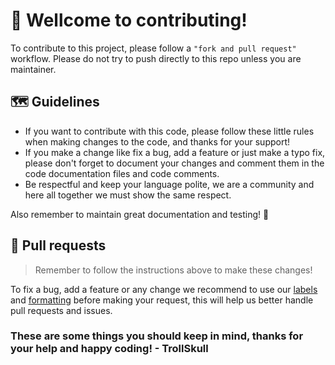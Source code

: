 #  🥳 Wellcome to contributing!
To contribute to this project, please follow a `"fork and pull request"` workflow. Please do not try to push directly to this repo unless you are maintainer.

## 🗺️ Guidelines
  - If you want to contribute with this code, please follow these little rules when making changes to the code, and thanks for your support!
  - If you make a change like fix a bug, add a feature or just make a typo fix, please don't forget to document your changes and comment them in the code documentation files and code comments.
  - Be respectful and keep your language polite, we are a community and here all together we must show the same respect.

Also remember to maintain great documentation and testing! 🙂

## 🔧 Pull requests
> Remember to follow the instructions above to make these changes!

To fix a bug, add a feature or any change we recommend to use our [labels](https://github.com/TrollSkull/TNTReporter/labels) and [formatting](https://github.com/TrollSkull/TNTReporter/blob/main/.github/ISSUE_TEMPLATE/issue_template.md) before making your request, this will help us better handle pull requests and issues.

### These are some things you should keep in mind, thanks for your help and happy coding! - TrollSkull
